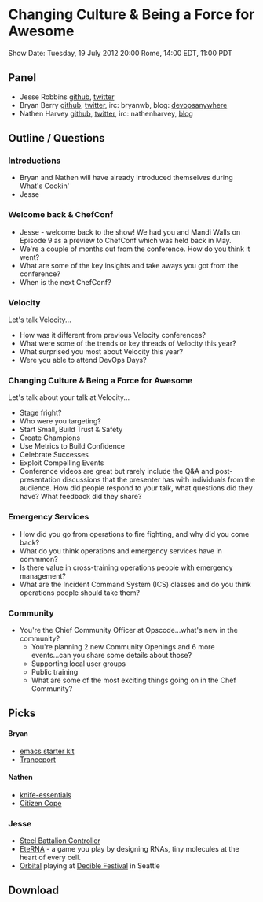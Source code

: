 Changing Culture & Being a Force for Awesome
============================================

Show Date:  Tuesday, 19 July 2012 20:00 Rome, 14:00 EDT, 11:00 PDT

Panel<a name="panel"></a>
-----

* Jesse Robbins [github](https://github.com/jesserobbins), [twitter](https://twitter.com/jesserobbins)
* Bryan Berry [github](http://github.com/bryanwb), [twitter](http://twitter.com/bryanwb), irc: bryanwb, blog: [devopsanywhere](http://devopsanywhere.blogspot.com)
* Nathen Harvey [github](http://github.com/nathenharvey), [twitter](http://twitter.com/nathenharvey), irc: nathenharvey, [blog](http://nathenharvey.com)

Outline / Questions 
-------------------

### Introductions
* Bryan and Nathen will have already introduced themselves during What's Cookin'
* Jesse

### Welcome back & ChefConf

* Jesse - welcome back to the show!  We had you and Mandi Walls on Episode 9 as a preview to ChefConf which was held back in May.
* We're a couple of months out from the conference.  How do you think it went?
* What are some of the key insights and take aways you got from the conference?
* When is the next ChefConf?

### Velocity
Let's talk Velocity...

* How was it different from previous Velocity conferences?
* What were some of the trends or key threads of Velocity this year?
* What surprised you most about Velocity this year?
* Were you able to attend DevOps Days?

### Changing Culture & Being a Force for Awesome

Let's talk about your talk at Velocity...

* Stage fright? 
* Who were you targeting?
* Start Small, Build Trust & Safety
* Create Champions
* Use Metrics to Build Confidence
* Celebrate Successes
* Exploit Compelling Events
* Conference videos are great but rarely include the Q&A and post-presentation discussions that the presenter has with individuals from the audience.  How did people respond to your talk, what questions did they have? What feedback did they share?

### Emergency Services

* How did you go from operations to fire fighting, and why did you come back?
* What do you think operations and emergency services have in commmon?
* Is there value in cross-training operations people with emergency management?
* What are the Incident Command System (ICS) classes and do you think operations people should take them?

### Community

* You're the Chief Community Officer at Opscode...what's new in the community?
  * You're planning 2 new Community Openings and 6 more events...can you share some details about those?
  * Supporting local user groups
  * Public training
  * What are some of the most exciting things going on in the Chef Community?

Picks<a name="picks"></a>
-----

#### Bryan  
* [emacs starter kit](https://github.com/technomancy/emacs-starter-kit/)
* [Tranceport](http://en.wikipedia.org/wiki/Tranceport_%28album%29) 

#### Nathen
* [knife-essentials](https://github.com/jkeiser/knife-essentials)
* [Citizen Cope](http://citizencope.com/)


### Jesse
* [Steel Battalion Controller](http://www.steelbattalion.org/controller.php)
* [EteRNA](http://eterna.cmu.edu/) - a game you play by designing RNAs, tiny molecules at the heart of every cell.
* [Orbital](http://en.wikipedia.org/wiki/Orbital_%28band%29) playing at [Decible Festival](http://dbfestival.com/) in Seattle

Download
--------
